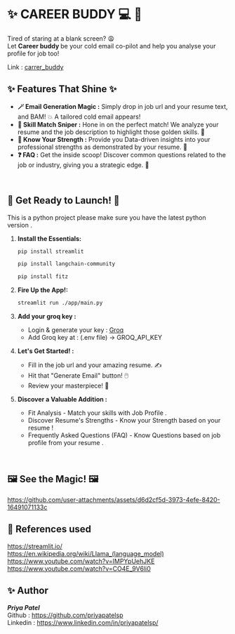 # ✨ CAREER BUDDY 💻 🚀 

Tired of staring at a blank screen? 😩 <br>
Let <b> Career buddy </b> be your cold email co-pilot and help you analyse your profile for job too! <br>


Link : <a href="https://carrerbuddy.streamlit.app/"> carrer_buddy</a>

## ✨ Features That Shine ✨

* **🪄 Email Generation Magic :** Simply drop in job url and your resume text, and BAM! 💥 A tailored cold email appears!
* **🎯 Skill Match Sniper :** Hone in on the perfect match! We analyze your resume and the job description to highlight those golden skills. 🥇
* **📖 Know Your Strength :** Provide you Data-driven insights into your professional strengths as demonstrated by your resume.  🦾
* **❓ FAQ :** Get the inside scoop! Discover common questions related to the job or industry, giving you a strategic edge. 🧠

<br> 

## 🚀 Get Ready to Launch! 🚀

This is a python project please make sure you have the latest python version . 

1.  **Install the Essentials:** 
    ```bash
    pip install streamlit
    ```
    ```bash
    pip install langchain-community
    ```
    ```bash
    pip install fitz
    ```

2.  **Fire Up the App!:** 
    ```bash
    streamlit run ./app/main.py   
    ```

3. **Add your groq key :**<br>
   * Login & generate your key :  <a href ="https://console.groq.com/keys"> Groq </a>
   * Add Groq key at : (.env file) -> GROQ_API_KEY
   
4.  **Let's Get Started! :**
    * Fill in the job url and your amazing resume. ✍️
    * Hit that "Generate Email" button! 🖱️
    * Review your masterpiece! 🧐

5.  **Discover a Valuable Addition :**
    * Fit Analysis - Match your skills with Job Profile . 
    * Discover Resume's Strengths - Know your Strength based on your resume ! 
    * Frequently Asked Questions (FAQ) - Know Questions based on job profile from your resume .
      
<br>
    
## 🖼️ See the Magic! 🖼️


https://github.com/user-attachments/assets/d6d2cf5d-3973-4efe-8420-16491071133c

## 🌟 References used 
https://streamlit.io/ <br>
https://en.wikipedia.org/wiki/Llama_(language_model) <br>
https://www.youtube.com/watch?v=IMPYpUehJKE <br>
https://www.youtube.com/watch?v=CO4E_9V6li0 <br>

## ✨ Author 

<i><b> Priya Patel </b></i> <br>
Github : https://github.com/priyapatelsp <br>
Linkedin : https://www.linkedin.com/in/priyapatelsp/ <br>


